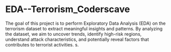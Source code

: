 # EDA--Terrorism_Coderscave
The goal of this project is to perform Exploratory Data Analysis (EDA) on the terrorism dataset to extract meaningful insights and patterns. By analyzing the dataset, we aim to uncover trends, identify high-risk regions, understand attack characteristics, and potentially reveal factors that contributes to terrorist activities. 
s. 
